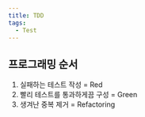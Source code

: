 ```yaml
---
title: TDD
tags:
  - Test
---
```


## 프로그래밍 순서
1. 실패하는 테스트 작성 = Red
2. 빨리 테스트를 통과하게끔 구성 = Green
3. 생겨난 중복 제거 = Refactoring
